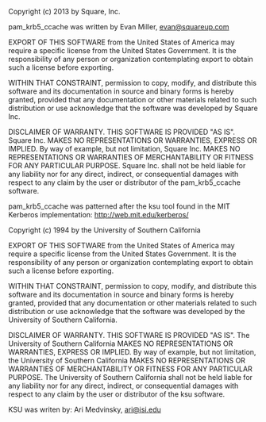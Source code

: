Copyright (c) 2013 by Square, Inc.

pam_krb5_ccache was written by Evan Miller, evan@squareup.com

EXPORT OF THIS SOFTWARE from the United States of America may
    require a specific license from the United States Government.
    It is the responsibility of any person or organization contemplating
    export to obtain such a license before exporting.

WITHIN THAT CONSTRAINT, permission to copy, modify, and distribute
    this software and its documentation in source and binary forms is
    hereby granted, provided that any documentation or other materials
    related to such distribution or use acknowledge that the software
    was developed by Square Inc.

DISCLAIMER OF WARRANTY.  THIS SOFTWARE IS PROVIDED "AS IS".  Square Inc.
    MAKES NO REPRESENTATIONS OR WARRANTIES, EXPRESS OR IMPLIED. By way of
    example, but not limitation, Square Inc. MAKES NO REPRESENTATIONS OR
    WARRANTIES OF MERCHANTABILITY OR FITNESS FOR ANY PARTICULAR PURPOSE.
    Square Inc. shall not be held liable for any liability nor for any
    direct, indirect, or consequential damages with respect to any claim
    by the user or distributor of the pam_krb5_ccache software.

pam_krb5_ccache was patterned after the ksu tool found in the MIT Kerberos
implementation: http://web.mit.edu/kerberos/

Copyright (c) 1994 by the University of Southern California

EXPORT OF THIS SOFTWARE from the United States of America may
    require a specific license from the United States Government.
    It is the responsibility of any person or organization contemplating
    export to obtain such a license before exporting.

WITHIN THAT CONSTRAINT, permission to copy, modify, and distribute
    this software and its documentation in source and binary forms is
    hereby granted, provided that any documentation or other materials
    related to such distribution or use acknowledge that the software
    was developed by the University of Southern California.

DISCLAIMER OF WARRANTY.  THIS SOFTWARE IS PROVIDED "AS IS".  The
    University of Southern California MAKES NO REPRESENTATIONS OR
    WARRANTIES, EXPRESS OR IMPLIED.  By way of example, but not
    limitation, the University of Southern California MAKES NO
    REPRESENTATIONS OR WARRANTIES OF MERCHANTABILITY OR FITNESS FOR ANY
    PARTICULAR PURPOSE. The University of Southern
    California shall not be held liable for any liability nor for any
    direct, indirect, or consequential damages with respect to any
    claim by the user or distributor of the ksu software.

KSU was writen by:  Ari Medvinsky, ari@isi.edu

